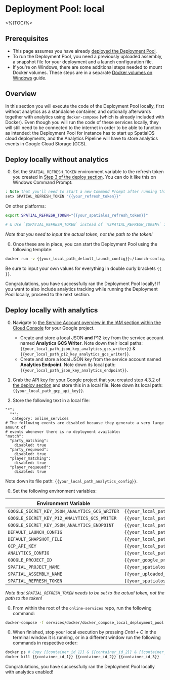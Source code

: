 # Deployment Pool: local
<%(TOC)%>

## Prerequisites

* This page assumes you have already [deployed the Deployment Pool]({{urlRoot}}/content/services-packages/deployment-pool/deploy).
* To run the Deployment Pool, you need a previously uploaded assembly, a snapshot file for your deployment and a launch configuration file.
* If you're on Windows, there are some additional steps needed to mount Docker volumes. These steps are in a separate [Docker volumes on Windows]({{urlRoot}}/content/workflows/docker-windows-volumes.md) guide.

## Overview

In this section you will execute the code of the Deployment Pool locally, first without analytics as a standalone container, and optionally afterwards together with analytics using `docker-compose` (which is already included with Docker). Even though you will run the code of these services locally, they will still need to be connected to the internet in order to be able to function as intended: the Deployment Pool for instance has to start up SpatialOS cloud deployments, and the Analytics Pipeline will have to store analytics events in Google Cloud Storage (GCS).

## Deploy locally without analytics

0. Set the `SPATIAL_REFRESH_TOKEN` environment variable to the refresh token you created in [Step 3 of the deploy section]({{urlRoot}}/content/services-packages/deployment-pool/deploy#step-3---create-secrets). You can do it like this on Windows Command Prompt:

```bat
: Note that you'll need to start a new Command Prompt after running this.
setx SPATIAL_REFRESH_TOKEN "{{your_refresh_token}}"
```

On other platforms:

```sh
export SPATIAL_REFRESH_TOKEN="{{your_spatialos_refresh_token}}"

# & Use `$SPATIAL_REFRESH_TOKEN` instead of `%SPATIAL_REFRESH_TOKEN%` in the `docker run ...` command below!
```

_Note that you need to input the actual token, not the path to the token!_

0. Once these are in place, you can start the Deployment Pool using the following template:

```sh
docker run -v {{your_local_path_default_launch_config}}:/launch-config/default_launch.json -v {{your_local_path_default_snapshot_file}}:/snapshots/default.snapshot -e SPATIAL_REFRESH_TOKEN=%SPATIAL_REFRESH_TOKEN% gcr.io/{{your_google_project_id}}/deployment-pool --project "{{your_spatialos_project_name}}" --launch-config "/launch-config/default_launch.json" --snapshot "/snapshots/default.snapshot" --assembly-name "{{your_uploaded_assembly_name}}" --minimum-ready-deployments 3
```

Be sure to input your own values for everything in double curly brackets `{{ }}`.

Congratulations, you have successfully ran the Deployment Pool locally! If you want to also include analytics tracking while running the Deployment Pool locally, proceed to the next section.

## Deploy locally with analytics

0. Navigate to [the Service Account overview in the IAM section within the Cloud Console](https://console.cloud.google.com/iam-admin/serviceaccounts) for your Google project.
    - Create and store a local JSON **and** P12 key from the service account named **Analytics GCS Writer**. Note down their local paths: `{{your_local_path_json_key_analytics_gcs_writer}}` & `{{your_local_path_p12_key_analytics_gcs_writer}}`.
    - Create and store a local JSON key from the service account named **Analytics Endpoint**. Note down its local path: `{{your_local_path_json_key_analytics_endpoint}}`.

0. Grab [the API key for your Google project](https://console.cloud.google.com/apis/credentials) that you created [step 4.3.2 of the deploy section]({{urlRoot}}/content/services-packages/deployment-pool/deploy#432---gcp-api-key) and store this in a local file. Note down its local path: `{{your_local_path_gcp_api_key}}`.

0. Store the following text in a local file:

```
"*":
  "*":
   category: online_services
# The following events are disabled because they generate a very large amount of
# events whenever there is no deployment available:
"match":
  "party_matching":
    disabled: true
  "party_requeued":
    disabled: true
  "player_matching":
    disabled: true
  "player_requeued":
    disabled: true
```

Note down its file path: `{{your_local_path_analytics_config}}`.

0. Set the following environment variables:

| Environment Variable                          | Value                                               |
|-----------------------------------------------|-----------------------------------------------------|
| `GOOGLE_SECRET_KEY_JSON_ANALYTICS_GCS_WRITER` | `{{your_local_path_json_key_analytics_gcs_writer}}` |
| `GOOGLE_SECRET_KEY_P12_ANALYTICS_GCS_WRITER`  | `{{your_local_path_p12_key_analytics_gcs_writer}}`  |
| `GOOGLE_SECRET_KEY_JSON_ANALYTICS_ENDPOINT`   | `{{your_local_path_json_key_analytics_endpoint}}`   |
| `DEFAULT_LAUNCH_CONFIG`                       | `{{your_local_path_default_launch_config}}`         |
| `DEFAULT_SNAPSHOT_FILE`                       | `{{your_local_path_default_snapshot_file}}`         |
| `GCP_API_KEY`                                 | `{{your_local_path_gcp_api_key}}`                   |
| `ANALYTICS_CONFIG`                            | `{{your_local_path_analytics_config}}`              |
| `GOOGLE_PROJECT_ID`                           | `{{your_google_project_id}}`                        |
| `SPATIAL_PROJECT_NAME`                        | `{{your_spatialos_project_name}}`                   |
| `SPATIAL_ASSEMBLY_NAME`                       | `{{your_uploaded_assembly_name}}`                   |
| `SPATIAL_REFRESH_TOKEN`                       | `{{your_spatialos_refresh_token}}`                  |


_Note that `SPATIAL_REFRESH_TOKEN` needs to be set to the actual token, not the path to the token!_

0. From within the root of the `online-services` repo, run the following command:

```sh
docker-compose -f services/docker/docker_compose_local_deployment_pool.yml up
```

0. When finished, stop your local execution by pressing _Cntrl + C_ in the terminal window it is running, or in a different window run the following commands in respective order:

```sh
docker ps # Copy {{container_id_1}} & {{container_id_2}} & {{container_id_3}}
docker kill {{container_id_1}} {{container_id_2}} {{container_id_3}}
```

Congratulations, you have successfully ran the Deployment Pool locally with analytics enabled!
